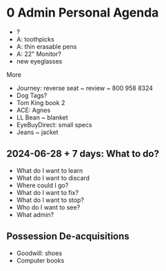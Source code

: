 # 0 Admin Personal Agenda

* ?
* A: toothpicks
* A: thin erasable pens
* A: 22" Monitor?
* new eyeglasses

More

* Journey: reverse seat ~ review ~ 800 958 8324
* Dog Tags?
* Tom King book 2
* ACE: Agnes
* LL Bean ~ blanket
* EyeBuyDirect: small specs
* Jeans ~ jacket


## 2024-06-28 + 7 days: What to do?

* What do I want to learn
* What do I want to discard
* Where could I go?
* What do I want to fix?
* What do I want to stop?
* Who do I want to see?
* What admin?

## Possession De-acquisitions

* Goodwill: shoes
* Computer books
